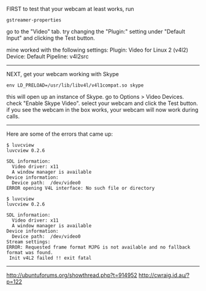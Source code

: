 FIRST to test that your webcam at least works, run
```
gstreamer-properties
```

go to the "Video" tab.
try changing the "Plugin:" setting under "Default Input"
and clicking the Test button.

mine worked with the following settings:
Plugin: Video for Linux 2 (v4l2)
Device: Default
Pipeline: v4l2src

---

NEXT, get your webcam working with Skype
```
env LD_PRELOAD=/usr/lib/libv4l/v4l1compat.so skype
```

this will open up an instance of Skype.
go to Options > Video Devices.
check "Enable Skype Video".
select your webcam and click the Test button.
if you see the webcam in the box works, your webcam will now work during calls.

---

Here are some of the errors that came up:

```
$ luvcview 
luvcview 0.2.6

SDL information:
  Video driver: x11
  A window manager is available
Device information:
  Device path:  /dev/video0
ERROR opening V4L interface: No such file or directory
```

```
$ luvcview 
luvcview 0.2.6

SDL information:
  Video driver: x11
  A window manager is available
Device information:
  Device path:  /dev/video0
Stream settings:
ERROR: Requested frame format MJPG is not available and no fallback format was found.
 Init v4L2 failed !! exit fatal
```

---

http://ubuntuforums.org/showthread.php?t=914952
http://cwraig.id.au/?p=122
